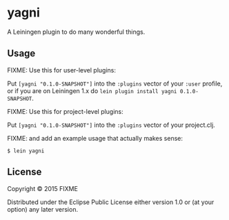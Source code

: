 # yagni

A Leiningen plugin to do many wonderful things.

## Usage

FIXME: Use this for user-level plugins:

Put `[yagni "0.1.0-SNAPSHOT"]` into the `:plugins` vector of your
`:user` profile, or if you are on Leiningen 1.x do `lein plugin install
yagni 0.1.0-SNAPSHOT`.

FIXME: Use this for project-level plugins:

Put `[yagni "0.1.0-SNAPSHOT"]` into the `:plugins` vector of your project.clj.

FIXME: and add an example usage that actually makes sense:

    $ lein yagni

## License

Copyright © 2015 FIXME

Distributed under the Eclipse Public License either version 1.0 or (at
your option) any later version.
